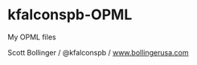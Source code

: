kfalconspb-OPML
===============

My OPML files

Scott Bollinger / @kfalconspb / www.bollingerusa.com
